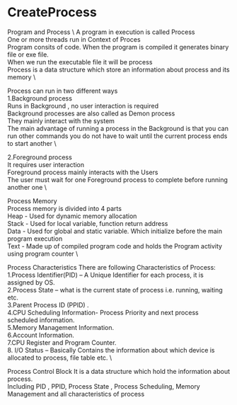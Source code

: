 # CreateProcess 
Program and Process \ 
A program in execution is called Process \
One or more threads run in Context of Proces \
Program consits of code. When the program is compiled it generates binary file or exe file.\
When we run the  executable file it will be process \
Process is a data structure which store an information about process and its memory \

Process can run in two different ways \
1.Background process \
Runs in Background , no user interaction is required \
Background processes are also called as Demon process \
They mainly interact with the system  \
The main advantage of running a process in the Background is that you can run other commands you do not have to wait until the current process ends to start another \ 

2.Foreground process \
It requires user interaction \
Foreground process mainly interacts with the Users \
The user must wait for one Foreground process to complete before running another one \

Process Memory \
Process memory is divided into 4 parts \
Heap - Used for dynamic memory allocation \
Stack - Used for local variable, function return address \
Data - Used for global and static variable. Which initialize before the main program execution \
Text - Made up of compiled program code and holds the Program activity using program counter \

Process Characteristics 
There are following Characteristics of Process: \
1.Process Identifier(PID) – A Unique Identifier for each process, it is  assigned by OS. \
2.Process State – what is the current state of process i.e. running, waiting  etc. \
3.Parent Process ID (PPID) . \
4.CPU Scheduling Information- Process Priority and next process scheduled  information. \
5.Memory Management Information. \
6.Account Information. \
7.CPU Register and Program Counter. \
8. I/O Status – Basically Contains the information about which device is allocated to process, file table etc. \

Process Control Block
It is a data structure which hold the information about process. \
Including PID , PPID, Process State , Process Scheduling, Memory Management and all characteristics of process
